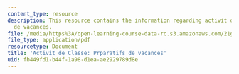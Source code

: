 ```yaml
---
content_type: resource
description: This resource contains the information regarding activit de classe prparatifs
  de vacances.
file: /media/https%3A/open-learning-course-data-rc.s3.amazonaws.com/21g-302-french-ii-fall-2004/fb449fd1b44f1a98d1eaae2929789d8e_MIT21G_302_F04_classe_Z1.pdf
file_type: application/pdf
resourcetype: Document
title: 'Activit de Classe: Prparatifs de vacances'
uid: fb449fd1-b44f-1a98-d1ea-ae2929789d8e
---
```


